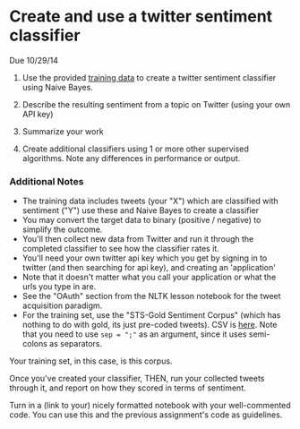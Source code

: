 
# Create and use a twitter sentiment classifier

Due 10/29/14

1) Use the provided [training data](https://github.com/TeachingDataScience/data-science-course/tree/forstudentviewing/12_Naive_Bayes/twitter_training) to create a twitter sentiment classifier using Naive Bayes.  


2) Describe the resulting sentiment from a topic on Twitter (using your own API key)

3) Summarize your work

4) Create additional classifiers using 1 or more other supervised algorithms.  Note any differences in performance or output.

### Additional Notes

* The training data includes tweets (your "X") which are classified with sentiment ("Y")  use these and Naive Bayes to create a classifier
* You may convert the target data to binary (positive / negative) to simplify the outcome.
* You'll then collect new data from Twitter and run it through the completed classifier to see how the classifier rates it.  
* You'll need your own twitter api key which you get by signing in to twitter (and then searching for api key), and creating an 'application'
* Note that it doesn't matter what you call your application or what the urls you type in are.
* See the "OAuth" section from the NLTK lesson notebook for the tweet acquisition paradigm.
* For the training set, use the "STS-Gold Sentiment Corpus" (which has nothing to do with gold, its just pre-coded tweets). CSV is [here](https://github.com/TeachingDataScience/data-science-course/tree/forstudentviewing/12_Naive_Bayes/twitter_training).  Note that you need to use `sep = ";"` as an argument, since it uses semi-colons as separators.  

Your training set, in this case, is this corpus.

Once you've created your classifier, THEN, run your collected tweets through it, and report on how they scored in terms of sentiment.



Turn in a (link to your) nicely formatted notebook with your well-commented code. You can use this and the previous assignment's code as guidelines.
